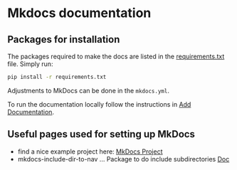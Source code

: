 # Mkdocs documentation

## Packages for installation

The packages required to make the docs are listed in the [requirements.txt](./requirements.txt) file. Simply run:

```bash
pip install -r requirements.txt
```

Adjustments to MkDocs can be done in the `mkdocs.yml`.

To run the documentation locally follow the instructions in [Add Documentation](./development/Adding_docs.md).

## Useful pages used for setting up MkDocs

- find a nice example project here: [MkDocs Project](https://example-mkdocs-basic.readthedocs.io/en/latest/#example-project-usage)
- mkdocs-include-dir-to-nav ... Package to do include subdirectories [Doc](https://github.com/mysiki/mkdocs_include_dir_to_nav)
